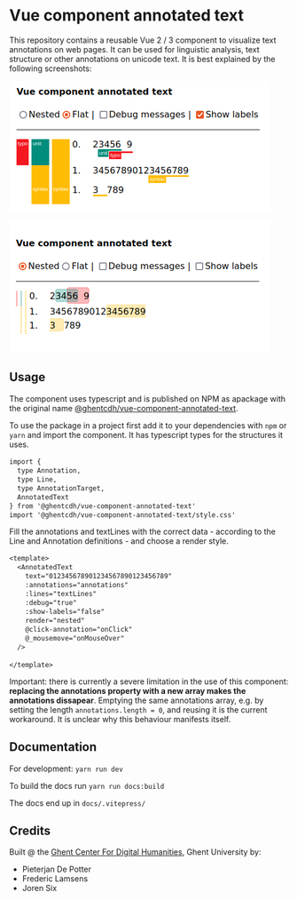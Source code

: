 
# Vue component annotated text

This repository contains a reusable Vue 2 / 3 component to visualize text annotations on web pages. It can be used for linguistic analysis, text structure or other annotations on unicode text. It is best explained by the following screenshots:

![Flat annotations](docs/flat.png)

![Flat annotations](docs/nested.png)


## Usage

The component uses typescript and is published on NPM as apackage with the original name [@ghentcdh/vue-component-annotated-text](https://www.npmjs.com/package/@ghentcdh/vue-component-annotated-text). 

To use the package in a project first add it to your dependencies with `npm` or `yarn` and import the component. It has typescript types for the structures it uses.

````
import {
  type Annotation,
  type Line,
  type AnnotationTarget,
  AnnotatedText
} from '@ghentcdh/vue-component-annotated-text'
import '@ghentcdh/vue-component-annotated-text/style.css'
````

Fill the annotations and textLines with the correct data - according to the Line and Annotation definitions - and choose a render style.

````
<template>
  <AnnotatedText
    text="012345678901234567890123456789"
    :annotations="annotations"
    :lines="textLines"
    :debug="true"
    :show-labels="false"
    render="nested"
    @click-annotation="onClick"
    @_mousemove="onMouseOver"
  />

</template>
````

Important: there is currently a severe limitation in the use of this component: **replacing the annotations property with a new array makes the annotations dissapear**. Emptying the same annotations array, e.g. by setting the length `annotations.length = 0`, and reusing it is the current workaround. It is unclear why this behaviour manifests itself.

## Documentation

For development: `yarn run dev`

To build the docs run `yarn run docs:build`

The docs end up in `docs/.vitepress/`


## Credits

Built @ the [Ghent Center For Digital Humanities](https://www.ghentcdh.ugent.be/), Ghent University by:

* Pieterjan De Potter
* Frederic Lamsens
* Joren Six
